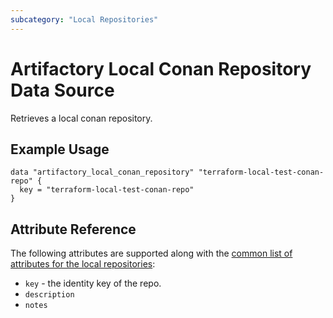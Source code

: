 ```yaml
---
subcategory: "Local Repositories"
---
```


# Artifactory Local Conan Repository Data Source

Retrieves a local conan repository.

## Example Usage

```hcl
data "artifactory_local_conan_repository" "terraform-local-test-conan-repo" {
  key = "terraform-local-test-conan-repo"
}
```

## Attribute Reference

The following attributes are supported along with the [common list of attributes for the local repositories](local.md):

* `key` - the identity key of the repo.
* `description`
* `notes`
